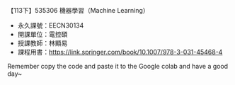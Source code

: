 【113下】535306 機器學習（Machine Learning）

- 永久課號：EECN30134
- 開課單位：電控碩
- 授課教師：林顯易
- 課程用書：https://link.springer.com/book/10.1007/978-3-031-45468-4

Remember copy the code and paste it to the Google colab and have a good day~
